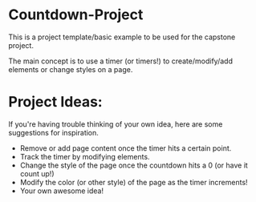 # Countdown-Project
This is a project template/basic example to be used for the capstone project. 

The main concept is to use a timer (or timers!) to create/modify/add elements or change styles on a page.

# Project Ideas:
If you're having trouble thinking of your own idea, here are some suggestions for inspiration.
* Remove or add page content once the timer hits a certain point.
* Track the timer by modifying elements. 
* Change the style of the page once the countdown hits a 0 (or have it count up!)
* Modify the color (or other style) of the page as the timer increments!
* Your own awesome idea!
